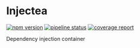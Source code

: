 # Injectea
[![npm version](https://img.shields.io/npm/v/@valala/injectea.svg)](https://www.npmjs.com/package/@valala/injectea)  [![pipeline status](https://gitlab.com/valala/injectea/badges/master/pipeline.svg)](https://gitlab.com/valala/injectea/commits/master) [![coverage report](https://gitlab.com/valala/injectea/badges/master/coverage.svg)](https://gitlab.com/valala/injectea/commits/master)

Dependency injection container
